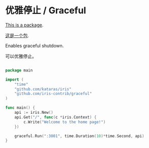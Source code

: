 # 优雅停止 / Graceful

[This is a package](https://github.com/iris-contrib/graceful).

[这是一个包](https://github.com/iris-contrib/graceful).


Enables graceful shutdown.

可以优雅停止。

```go

package main

import (
	"time"
	"github.com/kataras/iris"
	"github.com/iris-contrib/graceful"
)

func main() {
	api := iris.New()
	api.Get("/", func(c *iris.Context) {
		c.Write("Welcome to the home page!")
	})

	graceful.Run(":3001", time.Duration(10)*time.Second, api)
}


```